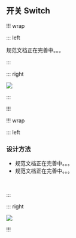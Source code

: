 ## 开关 Switch ##

!!! wrap

::: left

规范文档正在完善中。。。

:::

::: right

![](../imgs/组件/组合框/img_dropdown_1.png)

:::

!!!

!!! wrap

::: left

### 设计方法 ###

- 规范文档正在完善中。。。
- 规范文档正在完善中。。。

<br>

:::

::: right

![](../imgs/组件/组合框/img_dropdown_2.png)

!!!






